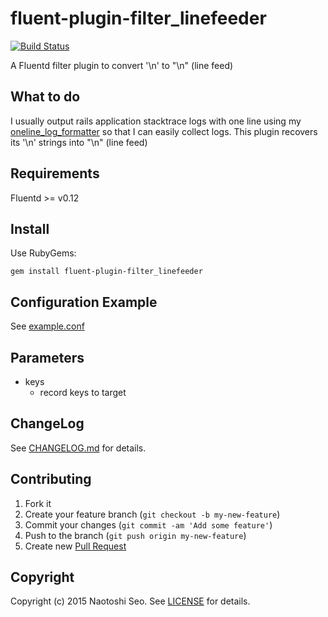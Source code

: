 # fluent-plugin-filter_linefeeder

[![Build Status](https://secure.travis-ci.org/sonots/fluent-plugin-filter_linefeeder.png?branch=master)](http://travis-ci.org/sonots/fluent-plugin-filter_linefeeder)

A Fluentd filter plugin to convert '\n' to "\n" (line feed)

## What to do

I usually output rails application stacktrace logs with one line using my [oneline_log_formatter](https://github.com/sonots/oneline_log_formatter) so that I can easily collect logs.
This plugin recovers its '\n' strings into "\n" (line feed)

## Requirements

Fluentd >= v0.12

## Install

Use RubyGems:

```
gem install fluent-plugin-filter_linefeeder
```

## Configuration Example

See [example.conf](example.conf)

## Parameters

* keys
  * record keys to target

## ChangeLog

See [CHANGELOG.md](CHANGELOG.md) for details.

## Contributing

1. Fork it
2. Create your feature branch (`git checkout -b my-new-feature`)
3. Commit your changes (`git commit -am 'Add some feature'`)
4. Push to the branch (`git push origin my-new-feature`)
5. Create new [Pull Request](../../pull/new/master)

## Copyright

Copyright (c) 2015 Naotoshi Seo. See [LICENSE](LICENSE) for details.
